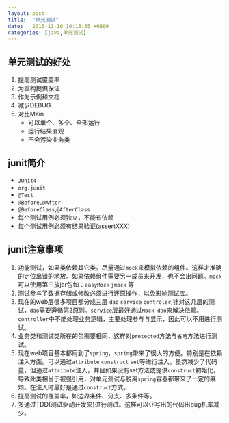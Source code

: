 ```yaml
---
layout: post
title:  "单元测试"
date:   2015-11-10 10:15:35 +0800
categories: [java,单元测试]
---
```


## 单元测试的好处

1. 提高测试覆盖率
2. 为重构提供保证
3. 作为示例和文档
4. 减少DEBUG
5. 对比Main
	- 可以单个、多个、全部运行
	- 运行结果直观
	- 不会污染业务类

## junit简介
- `JUnit4`
- `org.junit`
- `@Test`
- `@Before,@After`
- `@BeforeClass`,`@AfterClass`
- 每个测试用例必须独立，不能有依赖
- 每个测试用例必须有结果验证(assertXXX)


## junit注意事项

1. 功能测试，如果类依赖其它类。尽量通过`mock`来模拟依赖的组件。这样才准确的定位出错的地放。如果依赖组件需要另一成员来开发，也不会出问题。`mock`可以使用第三放jar包如：`easyMock` `jmock` 等<!--break-->
2. 测试参与了数据存储或修改必须进行还原操作，以免影响测试库。
3. 现在的web层很多项目都分成三层 `dao` `service` `controler`,针对这几层的测试，`dao`需要遵循第2原则。`service`层最好通过`Mock dao`来解决依赖。`controller`中不能处理业务逻辑，主要处理参与与显示，因此可以不用进行测试。
4. 业务类和测试类所在的包需要相同，这样对`protected`方法与`省略`方法进行测试。
5. 现在web项目基本都用到了`spring`，`spring`带来了很大的方便。特别是在依赖注入方面。可以通过`attribute` `construct` `set`等进行注入。虽然减少了代码量，但通过`attribute`注入，并且如果没有set方法或提供`construct`初始化。导致此类相当于被强引用，对单元测试与脱离`spring`容器都带来了一定的麻烦。在注入时最好是通过`construct`方式。
6. 提高测试的覆盖率，如边界条件、分支、多条件等。
7. 多通过TDD(测试驱动开发来)进行测试。这样可以让写出的代码出bug机率减少。